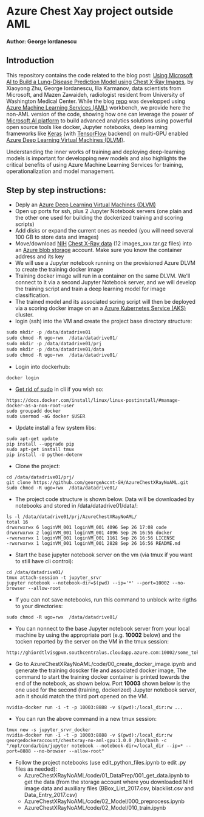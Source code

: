  
# Azure Chest Xay project outside AML
  
#### Author: George Iordanescu

## Introduction 
This repository contains the code related to the blog post: [Using Microsoft AI to Build a Lung-Disease Prediction Model using Chest X-Ray Images](https://blogs.technet.microsoft.com/machinelearning/2018/03/07/using-microsoft-ai-to-build-a-lung-disease-prediction-model-using-chest-x-ray-images/), by Xiaoyong Zhu, George Iordanescu, Ilia Karmanov, data scientists from Microsoft, and Mazen Zawaideh, radiologist resident from University of Washington Medical Center. While the blog [repo](https://github.com/Azure/AzureChestXRay) was developped using [Azure Machine Learning Services (AML)](https://azure.microsoft.com/en-us/services/machine-learning-services/) workbench, we provide here the non-AML version of the code, showing how one can leverage the power of [Microsoft AI platform](https://www.microsoft.com/en-us/ai/ai-platform) to build advanced analytics solutions using  powerful open source tools like docker, Jupyter notebooks, deep learning frameworks like [Keras](https://keras.io/) (with [TensorFlow](https://www.tensorflow.org/) backend) on multi-GPU enabled [Azure Deep Learning Virtual Machines (DLVM)](http://aka.ms/dlvm).  
  
Understanding the inner works of training and deploying deep-learning models is important for developping new models and also highlights the critical benefits of using Azure Machine Learning Services for  training, operationalization and model management.  


## Step by step instructions:
 * Deply an [Azure Deep Learning Virtual Machines (DLVM)](http://aka.ms/dlvm)
 * Open up ports for ssh, plus 2 Jupyter Notebook servers (one plain and the other one used for building the dockerized training and scoring scripts)
 * Add disks or expand the current ones as needed (you will need several 100 GB to store data and images)
 * Move/download [NIH](https://www.nih.gov/news-events/news-releases/nih-clinical-center-provides-one-largest-publicly-available-chest-x-ray-datasets-scientific-community) [Chest X-Ray data](https://nihcc.app.box.com/v/ChestXray-NIHCC) (12 images_xxx.tar.gz files) into an [Azure blob storage](https://azure.microsoft.com/en-us/services/storage/blobs/) account. Make sure you know the container address and its key
 * We will use a Jupyter notebook running on the provisioned Azure DLVM to create the training docker image
 * Training docker image will run in a container on the same DLVM. We'll connect to it via a second Jupyter Notebook server, and we will develop the training script and train a deep learning model for image classification.
 * The trained model and its associated scring script will then be deployed via a scoring docker image on an a [Azure Kubernetes Service (AKS)](https://azure.microsoft.com/en-us/services/kubernetes-service/) cluster. 
* login (ssh) into the VM and create the project base directory structure:
```python
sudo mkdir -p /data/datadrive01
sudo chmod -R ugo=rwx  /data/datadrive01/
sudo mkdir -p /data/datadrive01/prj
sudo mkdir -p /data/datadrive01/data
sudo chmod -R ugo=rwx  /data/datadrive01/
```
* Login into dockerhub:
```
docker login
```
* [Get rid of sudo](https://docs.docker.com/install/linux/linux-postinstall/#manage-docker-as-a-non-root-user) in cli if you wish so:
```
https://docs.docker.com/install/linux/linux-postinstall/#manage-docker-as-a-non-root-user
sudo groupadd docker
sudo usermod -aG docker $USER
```
* Update install a few system libs:
```
sudo apt-get update
pip install --upgrade pip
sudo apt-get install tmux
pip install -U python-dotenv
```
* Clone the project:
```
cd /data/datadrive01/prj/
git clone https://github.com/georgeAccnt-GH/AzureChestXRayNoAML.git
sudo chmod -R ugo=rwx  /data/datadrive01/
```
* The project code structure is shown below. Data will be downloaded by notebooks and stored in /data/datadrive01/data/:
```
ls -l /data/datadrive01/prj/AzureChestXRayNoAML/
total 16
drwxrwxrwx 6 loginVM_001 loginVM_001 4096 Sep 26 17:08 code
drwxrwxrwx 2 loginVM_001 loginVM_001 4096 Sep 26 16:56 docker
-rwxrwxrwx 1 loginVM_001 loginVM_001 1161 Sep 26 16:56 LICENSE
-rwxrwxrwx 1 loginVM_001 loginVM_001 2828 Sep 26 16:56 README.md
```
* Start the base jupyter notebook server on the vm (via tmux if you want to still have cli control):
```
cd /data/datadrive01/
tmux attach-session -t jupyter_srvr
jupyter notebook --notebook-dir=$(pwd) --ip='*' --port=10002 --no-browser --allow-root
```
* If you can not save notebooks, run this command to unblock write rigths to your directories:
```
sudo chmod -R ugo=rwx  /data/datadrive01/
```
* You can nonnect to the base Jupyter notebook server from your local machine by using the appropriate port (e.g. __10002__ below) and the tocken reported by the server on the VM in the tmux session:
```
http://ghiordtlvisgpvm.southcentralus.cloudapp.azure.com:10002/some_token
```


* Go to AzureChestXRayNoAML/code/00_create_docker_image.ipynb and generate the training doscker file and associated docker image, The command to start the training docker container is printed towards the end of the notebook, as shown below. Port __10003__  shown below is the one used for the second (training, dockerized) Jupyter notebook server, adn it should match the third port opened on the VM.
```
nvidia-docker run -i -t -p 10003:8888 -v $(pwd):/local_dir:rw ...
```
* You can run the above command in a new tmux session:
```
tmux new -s jupyter_srvr_docker
nvidia-docker run -i -t -p 10003:8888 -v $(pwd):/local_dir:rw georgedockeraccount/chestxray-no-aml-gpu:1.0.0 /bin/bash -c "/opt/conda/bin/jupyter notebook --notebook-dir=/local_dir --ip=* --port=8888 --no-browser --allow-root"
```
* Follow the project notebooks (use edit_python_files.ipynb to edit .py files as needed):
  - AzureChestXRayNoAML/code/01_DataPrep/001_get_data.ipynb to get the data (from the storage account where you downloaded NIH image data and auxiliary files (BBox_List_2017.csv, blacklist.csv and Data_Entry_2017.csv)
  - AzureChestXRayNoAML/code/02_Model/000_preprocess.ipynb
  - AzureChestXRayNoAML/code/02_Model/010_train.ipynb
  

